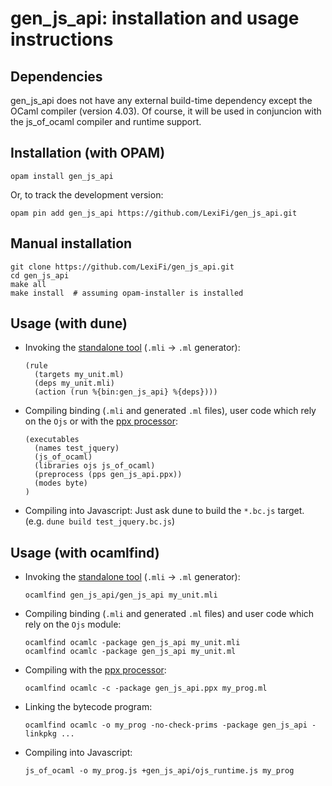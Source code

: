 gen_js_api: installation and usage instructions
===============================================


Dependencies
------------

gen_js_api does not have any external build-time dependency except
the OCaml compiler (version 4.03).  Of course, it will be used
in conjuncion with the js_of_ocaml compiler and runtime support.


Installation (with OPAM)
------------------------

````
opam install gen_js_api
````

Or, to track the development version:

````
opam pin add gen_js_api https://github.com/LexiFi/gen_js_api.git
````

Manual installation
-------------------

````
git clone https://github.com/LexiFi/gen_js_api.git
cd gen_js_api
make all
make install  # assuming opam-installer is installed
````

Usage (with dune)
-----------------

 - Invoking the [standalone tool](IMPLGEN.md) (`.mli` -> `.ml` generator):

   ```
   (rule
     (targets my_unit.ml)
     (deps my_unit.mli)
     (action (run %{bin:gen_js_api} %{deps})))
   ```

 - Compiling binding (`.mli` and generated `.ml` files), user
   code which rely on the `Ojs` or with the [ppx processor](PPX.md):

   ```
   (executables
     (names test_jquery)
     (js_of_ocaml)
     (libraries ojs js_of_ocaml)
     (preprocess (pps gen_js_api.ppx))
     (modes byte)
   )
   ```

 - Compiling into Javascript: Just ask dune to build the `*.bc.js`
   target. (e.g. `dune build test_jquery.bc.js`)

Usage (with ocamlfind)
----------------------

 - Invoking the [standalone tool](IMPLGEN.md) (`.mli` -> `.ml` generator):

   ```
   ocamlfind gen_js_api/gen_js_api my_unit.mli
   ```

 - Compiling binding (`.mli` and generated `.ml` files) and user
   code which rely on the `Ojs` module:

   ```
   ocamlfind ocamlc -package gen_js_api my_unit.mli
   ocamlfind ocamlc -package gen_js_api my_unit.ml
   ```

 - Compiling with the [ppx processor](PPX.md):

   ```
   ocamlfind ocamlc -c -package gen_js_api.ppx my_prog.ml
   ```

 - Linking the bytecode program:

   ```
   ocamlfind ocamlc -o my_prog -no-check-prims -package gen_js_api -linkpkg ...
   ```

 - Compiling into Javascript:

   ```
   js_of_ocaml -o my_prog.js +gen_js_api/ojs_runtime.js my_prog
   ```
